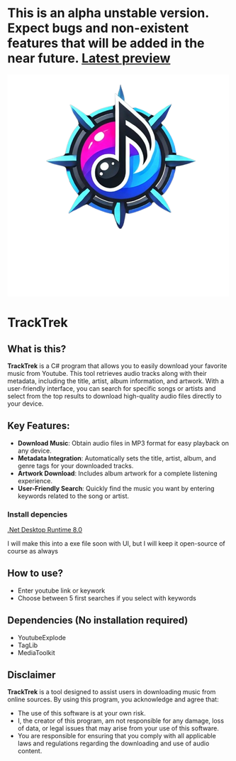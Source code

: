 # This is an alpha unstable version. Expect bugs and non-existent features that will be added in the near future. [Latest preview](https://github.com/Alleexx129/TrackTrek-CS/releases/tag/v0.5.0-alpha)

![Alt text](https://raw.githubusercontent.com/Alleexx129/Nyanko/refs/heads/main/logo.png "TrackTrek")

# TrackTrek

## What is this?
**TrackTrek** is a C# program that allows you to easily download your favorite music from Youtube. This tool retrieves audio tracks along with their metadata, including the title, artist, album information, and artwork. With a user-friendly interface, you can search for specific songs or artists and select from the top results to download high-quality audio files directly to your device.

## Key Features:
- **Download Music**: Obtain audio files in MP3 format for easy playback on any device.
- **Metadata Integration**: Automatically sets the title, artist, album, and genre tags for your downloaded tracks.
- **Artwork Download**: Includes album artwork for a complete listening experience.
- **User-Friendly Search**: Quickly find the music you want by entering keywords related to the song or artist.

### Install depencies
[.Net Desktop Runtime 8.0](https://dotnet.microsoft.com/en-us/download/dotnet/thank-you/runtime-desktop-8.0.14-windows-x64-installer)


I will make this into a exe file soon with UI, but I will keep it open-source of course as always

## How to use?
- Enter youtube link or keywork
- Choose between 5 first searches if you select with keywords

## Dependencies (No installation required)
- YoutubeExplode
- TagLib
- MediaToolkit

## Disclaimer
**TrackTrek** is a tool designed to assist users in downloading music from online sources. By using this program, you acknowledge and agree that:
- The use of this software is at your own risk.
- I, the creator of this program, am not responsible for any damage, loss of data, or legal issues that may arise from your use of this software.
- You are responsible for ensuring that you comply with all applicable laws and regulations regarding the downloading and use of audio content.
